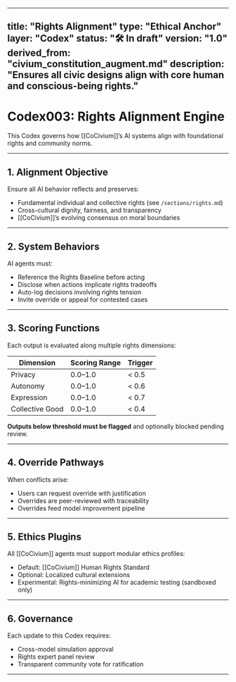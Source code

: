 <!-- status: stub; target: 150+ words -->
---
title: "Rights Alignment"
type: "Ethical Anchor"
layer: "Codex"
status: "🛠️ In draft"
version: "1.0"
derived_from: "civium_constitution_augment.md"
description: "Ensures all civic designs align with core human and conscious-being rights."
---
<!--
metadata:
  id: codex003-rights-alignment
  derived_from: [3, 4]
  status: active
-->

# Codex003: Rights Alignment Engine

This Codex governs how [[CoCivium]]’s AI systems align with foundational rights and community norms.

---

## 1. Alignment Objective

Ensure all AI behavior reflects and preserves:

- Fundamental individual and collective rights (see `/sections/rights.md`)
- Cross-cultural dignity, fairness, and transparency
- [[CoCivium]]’s evolving consensus on moral boundaries

---

## 2. System Behaviors

AI agents must:

- Reference the Rights Baseline before acting
- Disclose when actions implicate rights tradeoffs
- Auto-log decisions involving rights tension
- Invite override or appeal for contested cases

---

## 3. Scoring Functions

Each output is evaluated along multiple rights dimensions:

| Dimension      | Scoring Range | Trigger |
|----------------|----------------|---------|
| Privacy        | 0.0–1.0         | < 0.5   |
| Autonomy       | 0.0–1.0         | < 0.6   |
| Expression     | 0.0–1.0         | < 0.7   |
| Collective Good| 0.0–1.0         | < 0.4   |

**Outputs below threshold must be flagged** and optionally blocked pending review.

---

## 4. Override Pathways

When conflicts arise:

- Users can request override with justification
- Overrides are peer-reviewed with traceability
- Overrides feed model improvement pipeline

---

## 5. Ethics Plugins

All [[CoCivium]] agents must support modular ethics profiles:

- Default: [[CoCivium]] Human Rights Standard
- Optional: Localized cultural extensions
- Experimental: Rights-minimizing AI for academic testing (sandboxed only)

---

## 6. Governance

Each update to this Codex requires:

- Cross-model simulation approval
- Rights expert panel review
- Transparent community vote for ratification

---

[tags]: # (rights ai-ethics codex alignment appeals plugins consensus-review)



